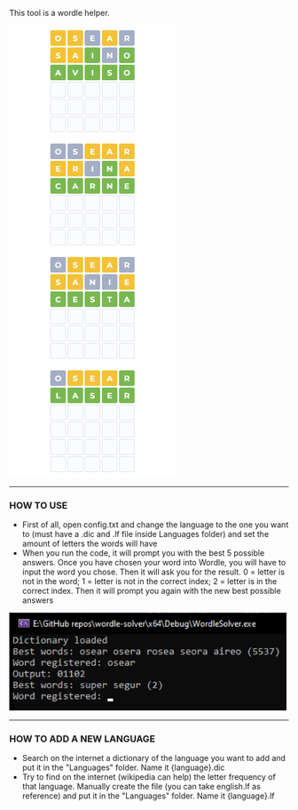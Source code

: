 This tool is a wordle helper.

<img src="./img/1.png" width="300"/><img src="./img/2.png" width="300"/>
<br>
<img src="./img/3.png" width="300"/><img src="./img/4.png" width="300"/>

---

### HOW TO USE
- First of all, open config.txt and change the language to the one you want to (must have a .dic and .lf file inside Languages folder) and set the amount of letters the words will have
- When you run the code, it will prompt you with the best 5 possible answers. Once you have chosen your word into Wordle, you will have to input the word you chose. Then it will ask you for the result. 0 = letter is not in the word; 1 = letter is not in the correct index; 2 = letter is in the correct index. Then it will prompt you again with the new best possible answers
<img src="./img/example.png" width="500"/>

---

### HOW TO ADD A NEW LANGUAGE
- Search on the internet a dictionary of the language you want to add and put it in the "Languages" folder. Name it {language}.dic
- Try to find on the internet (wikipedia can help) the letter frequency of that language. Manually create the file (you can take english.lf as reference) and put it in the "Languages" folder. Name it {language}.lf
